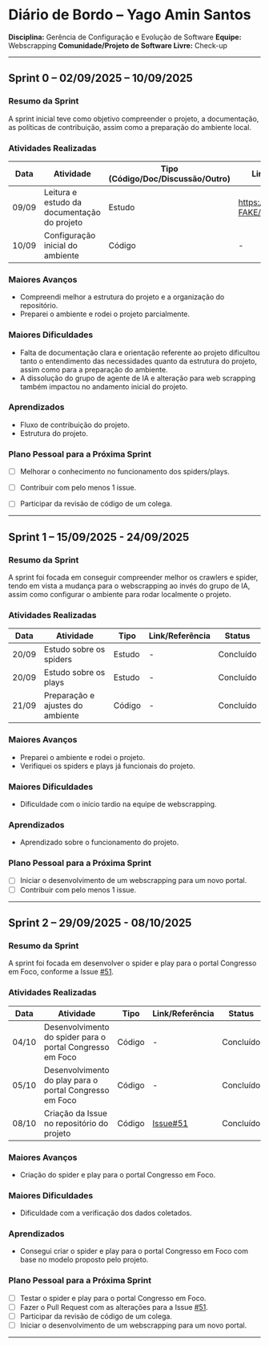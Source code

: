 # Diário de Bordo – Yago Amin Santos

**Disciplina:** Gerência de Configuração e Evolução de Software
**Equipe:** Webscrapping
**Comunidade/Projeto de Software Livre:** Check-up

---

## Sprint 0 – 02/09/2025 – 10/09/2025

### Resumo da Sprint

A sprint inicial teve como objetivo compreender o projeto, a documentação, as políticas de contribuição, assim como a preparação do ambiente local.

### Atividades Realizadas

| Data  | Atividade                                   | Tipo (Código/Doc/Discussão/Outro) | Link/Referência                                     | Status        |
| ----- | ------------------------------------------- | --------------------------------- | --------------------------------------------------- | ------------- |
| 09/09 | Leitura e estudo da documentação do projeto | Estudo                            | https://github.com/EH-FAKE/docs      | Concluído     |
| 10/09 | Configuração inicial do ambiente            | Código                            | -                                                   | Concluído  |

### Maiores Avanços

* Compreendi melhor a estrutura do projeto e a organização do repositório.
* Preparei o ambiente e rodei o projeto parcialmente.

### Maiores Dificuldades

* Falta de documentação clara e orientação referente ao projeto dificultou tanto o entendimento das necessidades quanto da estrutura do projeto, assim como para a preparação do ambiente.
* A dissolução do grupo de agente de IA e alteração para web scrapping também impactou no andamento inicial do projeto.

### Aprendizados

* Fluxo de contribuição do projeto.
* Estrutura do projeto.

### Plano Pessoal para a Próxima Sprint

* [ ] Melhorar o conhecimento no funcionamento dos spiders/plays.
* [ ] Contribuir com pelo menos 1 issue.
* [ ] Participar da revisão de código de um colega.


---

## Sprint 1 – 15/09/2025 - 24/09/2025

### Resumo da Sprint

A sprint foi focada em conseguir compreender melhor os crawlers e spider, tendo em vista a mudança para o webscrapping ao invés do grupo de IA, assim como configurar o ambiente para rodar localmente o projeto.

### Atividades Realizadas

| Data  | Atividade                   | Tipo    | Link/Referência | Status    |
| ----- | --------------------------- | ------- | --------------- | --------- |
| 20/09 | Estudo sobre os spiders   | Estudo  |   -    | Concluído |
| 20/09 | Estudo sobre os plays   | Estudo  |   -   | Concluído |
| 21/09 | Preparação e ajustes do ambiente   | Código  |   -   | Concluído |


### Maiores Avanços

* Preparei o ambiente e rodei o projeto.
* Verifiquei os spiders e plays já funcionais do projeto.

### Maiores Dificuldades

* Dificuldade com o início tardio na equipe de webscrapping.

### Aprendizados

* Aprendizado sobre o funcionamento do projeto.

### Plano Pessoal para a Próxima Sprint

* [ ] Iniciar o desenvolvimento de um webscrapping para um novo portal.
* [ ] Contribuir com pelo menos 1 issue.

---

## Sprint 2 – 29/09/2025 - 08/10/2025

### Resumo da Sprint

A sprint foi focada em desenvolver o spider e play para o portal Congresso em Foco, conforme a Issue [#51](https://github.com/EH-FAKE/check-up/issues/51).

### Atividades Realizadas

| Data  | Atividade                   | Tipo    | Link/Referência | Status    |
| ----- | --------------------------- | ------- | --------------- | --------- |
| 04/10 | Desenvolvimento do spider para o portal Congresso em Foco | Código  |   -    | Concluído |
| 05/10 | Desenvolvimento do play para o portal Congresso em Foco   | Código  |   -   | Concluído |
| 08/10 | Criação da Issue no repositório do projeto  | Código  |   [Issue#51](https://github.com/EH-FAKE/check-up/issues/51)   | Concluído |


### Maiores Avanços

* Criação do spider e play para o portal Congresso em Foco.

### Maiores Dificuldades

* Dificuldade com a verificação dos dados coletados.

### Aprendizados

* Consegui criar o spider e play para o portal Congresso em Foco com base no modelo proposto pelo projeto.

### Plano Pessoal para a Próxima Sprint

* [ ] Testar o spider e play para o portal Congresso em Foco.
* [ ] Fazer o Pull Request com as alterações para a Issue [#51](https://github.com/EH-FAKE/check-up/issues/51).
* [ ] Participar da revisão de código de um colega.
* [ ] Iniciar o desenvolvimento de um webscrapping para um novo portal.

---
